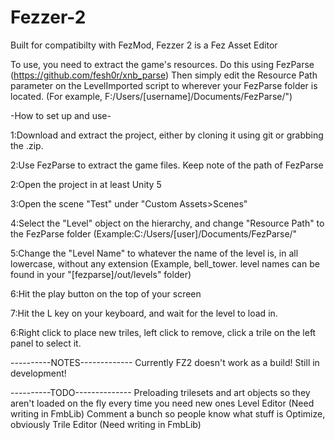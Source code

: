 # Fezzer-2
Built for compatibilty with FezMod, Fezzer 2 is a Fez Asset Editor

To use, you need to extract the game's resources. Do this using FezParse (https://github.com/fesh0r/xnb_parse)
Then simply edit the Resource Path parameter on the LevelImported script to wherever your FezParse folder is located. (For example, F:/Users/[username]/Documents/FezParse/")


-How to set up and use-

1:Download and extract the project, either by cloning it using git or grabbing the .zip.

2:Use FezParse to extract the game files. Keep note of the path of FezParse

2:Open the project in at least Unity 5

3:Open the scene "Test" under "Custom Assets>Scenes"

4:Select the "Level" object on the hierarchy, and change "Resource Path" to the FezParse folder (Example:C:/Users/[user]/Documents/FezParse/"

5:Change the "Level Name" to whatever the name of the level is, in all lowercase, without any extension (Example, bell_tower. level names can be found in your "[fezparse]/out/levels" folder) 

6:Hit the play button on the top of your screen

7:Hit the L key on your keyboard, and wait for the level to load in.

6:Right click to place new triles, left click to remove, click a trile on the left panel to select it.


----------NOTES-------------
Currently FZ2 doesn't work as a build! Still in development!


----------TODO--------------
Preloading trilesets and art objects so they aren't loaded on the fly every time you need new ones
Level Editor (Need writing in FmbLib)
Comment a bunch so people know what stuff is
Optimize, obviously
Trile Editor (Need writing in FmbLib)
